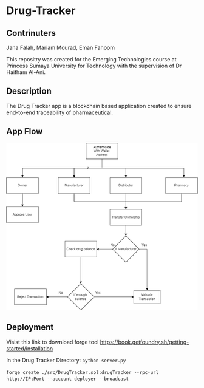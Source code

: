 # Drug-Tracker

## Contrinuters
Jana Falah, Mariam Mourad, Eman Fahoom

This repositry was created for the Emerging Technologies course at Princess Sumaya University for Technology with the supervision of Dr Haitham Al-Ani.

## Description
The Drug Tracker app is a blockchain based application created to ensure end-to-end traceability of pharmaceutical.

## App Flow
![Diagram](/images/image.png)

## Deployment
Visist this link to download forge tool
https://book.getfoundry.sh/getting-started/installation

In the Drug Tracker Directory:
`python server.py`

`forge create ./src/DrugTracker.sol:drugTracker --rpc-url http://IP:Port --account deployer --broadcast`



